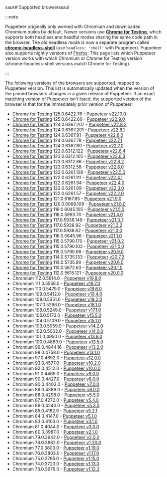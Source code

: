 sauk# Supported browserssaul


:::note

Puppeteer originally only worked with Chromium and downloaded Chromium builds by default. Newer versions use **[Chrome for Testing](https://github.com/GoogleChromeLabs/chrome-for-testing?tab=readme-ov-file#what-is-chrome-for-testing)**, which supports both headless and headful modes sharing the same code path in the browser. The old headless mode is now a separate program called **[chrome-headless-shell](https://developer.chrome.com/blog/chrome-headless-shell)** (use `headless: 'shell'` with Puppeteer). Puppeteer also supports nightly versions of [Firefox](https://www.mozilla.org/en-US/firefox/). This page lists which Puppeteer version works with which Chromium or Chrome for Testing version (chrome-headless-shell versions match Chrome for Testing).

:::

The following versions of the browsers are supported, mapped to Puppeteer version. This list is automatically updated when the version of the pinned browsers changes in a given release of Puppeteer. If an exact matching version of Puppeteer isn't listed, the supported version of the browser is that for the immediately prior version of Puppeteer:

<!-- version-start -->

- [Chrome for Testing](https://developer.chrome.com/blog/chrome-for-testing/) 125.0.6422.76 - [Puppeteer v22.10.0](https://github.com/puppeteer/puppeteer/blob/puppeteer-v22.10.0/docs/api/index.md)
- [Chrome for Testing](https://developer.chrome.com/blog/chrome-for-testing/) 125.0.6422.60 - [Puppeteer v22.9.0](https://github.com/puppeteer/puppeteer/blob/puppeteer-v22.9.0/docs/api/index.md)
- [Chrome for Testing](https://developer.chrome.com/blog/chrome-for-testing/) 124.0.6367.207 - [Puppeteer v22.8.2](https://github.com/puppeteer/puppeteer/blob/puppeteer-v22.8.2/docs/api/index.md)
- [Chrome for Testing](https://developer.chrome.com/blog/chrome-for-testing/) 124.0.6367.201 - [Puppeteer v22.8.1](https://github.com/puppeteer/puppeteer/blob/puppeteer-v22.8.1/docs/api/index.md)
- [Chrome for Testing](https://developer.chrome.com/blog/chrome-for-testing/) 124.0.6367.91 - [Puppeteer v22.8.0](https://github.com/puppeteer/puppeteer/blob/puppeteer-v22.8.0/docs/api/index.md)
- [Chrome for Testing](https://developer.chrome.com/blog/chrome-for-testing/) 124.0.6367.78 - [Puppeteer v22.7.1](https://github.com/puppeteer/puppeteer/blob/puppeteer-v22.7.1/docs/api/index.md)
- [Chrome for Testing](https://developer.chrome.com/blog/chrome-for-testing/) 124.0.6367.60 - [Puppeteer v22.7.0](https://github.com/puppeteer/puppeteer/blob/puppeteer-v22.7.0/docs/api/index.md)
- [Chrome for Testing](https://developer.chrome.com/blog/chrome-for-testing/) 123.0.6312.122 - [Puppeteer v22.6.4](https://github.com/puppeteer/puppeteer/blob/puppeteer-v22.6.4/docs/api/index.md)
- [Chrome for Testing](https://developer.chrome.com/blog/chrome-for-testing/) 123.0.6312.105 - [Puppeteer v22.6.3](https://github.com/puppeteer/puppeteer/blob/puppeteer-v22.6.3/docs/api/index.md)
- [Chrome for Testing](https://developer.chrome.com/blog/chrome-for-testing/) 123.0.6312.86 - [Puppeteer v22.6.2](https://github.com/puppeteer/puppeteer/blob/puppeteer-v22.6.2/docs/api/index.md)
- [Chrome for Testing](https://developer.chrome.com/blog/chrome-for-testing/) 123.0.6312.58 - [Puppeteer v22.6.0](https://github.com/puppeteer/puppeteer/blob/puppeteer-v22.6.0/docs/api/index.md)
- [Chrome for Testing](https://developer.chrome.com/blog/chrome-for-testing/) 122.0.6261.128 - [Puppeteer v22.5.0](https://github.com/puppeteer/puppeteer/blob/puppeteer-v22.5.0/docs/api/index.md)
- [Chrome for Testing](https://developer.chrome.com/blog/chrome-for-testing/) 122.0.6261.111 - [Puppeteer v22.4.1](https://github.com/puppeteer/puppeteer/blob/puppeteer-v22.4.1/docs/api/index.md)
- [Chrome for Testing](https://developer.chrome.com/blog/chrome-for-testing/) 122.0.6261.94 - [Puppeteer v22.4.0](https://github.com/puppeteer/puppeteer/blob/puppeteer-v22.4.0/docs/api/index.md)
- [Chrome for Testing](https://developer.chrome.com/blog/chrome-for-testing/) 122.0.6261.69 - [Puppeteer v22.3.0](https://github.com/puppeteer/puppeteer/blob/puppeteer-v22.3.0/docs/api/index.md)
- [Chrome for Testing](https://developer.chrome.com/blog/chrome-for-testing/) 122.0.6261.57 - [Puppeteer v22.2.0](https://github.com/puppeteer/puppeteer/blob/puppeteer-v22.2.0/docs/api/index.md)
- [Chrome for Testing](https://developer.chrome.com/blog/chrome-for-testing/) 121.0.6167.85 - [Puppeteer v21.9.0](https://github.com/puppeteer/puppeteer/blob/puppeteer-v21.9.0/docs/api/index.md)
- [Chrome for Testing](https://developer.chrome.com/blog/chrome-for-testing/) 120.0.6099.109 - [Puppeteer v21.8.0](https://github.com/puppeteer/puppeteer/blob/puppeteer-v21.8.0/docs/api/index.md)
- [Chrome for Testing](https://developer.chrome.com/blog/chrome-for-testing/) 119.0.6045.105 - [Puppeteer v21.5.0](https://github.com/puppeteer/puppeteer/blob/puppeteer-v21.5.0/docs/api/index.md)
- [Chrome for Testing](https://developer.chrome.com/blog/chrome-for-testing/) 118.0.5993.70 - [Puppeteer v21.4.0](https://github.com/puppeteer/puppeteer/blob/puppeteer-v21.4.0/docs/api/index.md)
- [Chrome for Testing](https://developer.chrome.com/blog/chrome-for-testing/) 117.0.5938.149 - [Puppeteer v21.3.7](https://github.com/puppeteer/puppeteer/blob/puppeteer-v21.3.7/docs/api/index.md)
- [Chrome for Testing](https://developer.chrome.com/blog/chrome-for-testing/) 117.0.5938.92 - [Puppeteer v21.3.2](https://github.com/puppeteer/puppeteer/blob/puppeteer-v21.3.2/docs/api/index.md)
- [Chrome for Testing](https://developer.chrome.com/blog/chrome-for-testing/) 117.0.5938.62 - [Puppeteer v21.3.0](https://github.com/puppeteer/puppeteer/blob/puppeteer-v21.3.0/docs/api/index.md)
- [Chrome for Testing](https://developer.chrome.com/blog/chrome-for-testing/) 116.0.5845.96 - [Puppeteer v21.1.0](https://github.com/puppeteer/puppeteer/blob/puppeteer-v21.1.0/docs/api/index.md)
- [Chrome for Testing](https://developer.chrome.com/blog/chrome-for-testing/) 115.0.5790.170 - [Puppeteer v21.0.2](https://github.com/puppeteer/puppeteer/blob/puppeteer-v21.0.2/docs/api/index.md)
- [Chrome for Testing](https://developer.chrome.com/blog/chrome-for-testing/) 115.0.5790.102 - [Puppeteer v21.0.0](https://github.com/puppeteer/puppeteer/blob/puppeteer-v21.0.0/docs/api/index.md)
- [Chrome for Testing](https://developer.chrome.com/blog/chrome-for-testing/) 115.0.5790.98 - [Puppeteer v20.9.0](https://github.com/puppeteer/puppeteer/blob/puppeteer-v20.9.0/docs/api/index.md)
- [Chrome for Testing](https://developer.chrome.com/blog/chrome-for-testing/) 114.0.5735.133 - [Puppeteer v20.7.2](https://github.com/puppeteer/puppeteer/blob/puppeteer-v20.7.2/docs/api/index.md)
- [Chrome for Testing](https://developer.chrome.com/blog/chrome-for-testing/) 114.0.5735.90 - [Puppeteer v20.6.0](https://github.com/puppeteer/puppeteer/blob/puppeteer-v20.6.0/docs/api/index.md)
- [Chrome for Testing](https://developer.chrome.com/blog/chrome-for-testing/) 113.0.5672.63 - [Puppeteer v20.1.0](https://github.com/puppeteer/puppeteer/blob/puppeteer-v20.1.0/docs/api/index.md)
- [Chrome for Testing](https://developer.chrome.com/blog/chrome-for-testing/) 112.0.5615.121 - [Puppeteer v20.0.0](https://github.com/puppeteer/puppeteer/blob/puppeteer-v20.0.0/docs/api/index.md)
- Chromium 112.0.5614.0 - [Puppeteer v19.8.0](https://github.com/puppeteer/puppeteer/blob/puppeteer-v19.8.0/docs/api/index.md)
- Chromium 111.0.5556.0 - [Puppeteer v19.7.0](https://github.com/puppeteer/puppeteer/blob/puppeteer-v19.7.0/docs/api/index.md)
- Chromium 110.0.5479.0 - [Puppeteer v19.6.0](https://github.com/puppeteer/puppeteer/blob/puppeteer-v19.6.0/docs/api/index.md)
- Chromium 109.0.5412.0 - [Puppeteer v19.4.0](https://github.com/puppeteer/puppeteer/blob/puppeteer-v19.4.0/docs/api/index.md)
- Chromium 108.0.5351.0 - [Puppeteer v19.2.0](https://github.com/puppeteer/puppeteer/blob/v19.2.0/docs/api/index.md)
- Chromium 107.0.5296.0 - [Puppeteer v18.1.0](https://github.com/puppeteer/puppeteer/blob/v18.1.0/docs/api/index.md)
- Chromium 106.0.5249.0 - [Puppeteer v17.1.0](https://github.com/puppeteer/puppeteer/blob/v17.1.0/docs/api/index.md)
- Chromium 105.0.5173.0 - [Puppeteer v15.5.0](https://github.com/puppeteer/puppeteer/blob/v15.5.0/docs/api/index.md)
- Chromium 104.0.5109.0 - [Puppeteer v15.1.0](https://github.com/puppeteer/puppeteer/blob/v15.1.0/docs/api.md)
- Chromium 103.0.5059.0 - [Puppeteer v14.2.0](https://github.com/puppeteer/puppeteer/blob/v14.2.0/docs/api.md)
- Chromium 102.0.5002.0 - [Puppeteer v14.0.0](https://github.com/puppeteer/puppeteer/blob/v14.0.0/docs/api.md)
- Chromium 101.0.4950.0 - [Puppeteer v13.6.0](https://github.com/puppeteer/puppeteer/blob/v13.6.0/docs/api.md)
- Chromium 100.0.4889.0 - [Puppeteer v13.5.0](https://github.com/puppeteer/puppeteer/blob/v13.5.0/docs/api.md)
- Chromium 99.0.4844.16 - [Puppeteer v13.2.0](https://github.com/puppeteer/puppeteer/blob/v13.2.0/docs/api.md)
- Chromium 98.0.4758.0 - [Puppeteer v13.1.0](https://github.com/puppeteer/puppeteer/blob/v13.1.0/docs/api.md)
- Chromium 97.0.4692.0 - [Puppeteer v12.0.0](https://github.com/puppeteer/puppeteer/blob/v12.0.0/docs/api.md)
- Chromium 93.0.4577.0 - [Puppeteer v10.2.0](https://github.com/puppeteer/puppeteer/blob/v10.2.0/docs/api.md)
- Chromium 92.0.4512.0 - [Puppeteer v10.0.0](https://github.com/puppeteer/puppeteer/blob/v10.0.0/docs/api.md)
- Chromium 91.0.4469.0 - [Puppeteer v9.0.0](https://github.com/puppeteer/puppeteer/blob/v9.0.0/docs/api.md)
- Chromium 90.0.4427.0 - [Puppeteer v8.0.0](https://github.com/puppeteer/puppeteer/blob/v8.0.0/docs/api.md)
- Chromium 90.0.4403.0 - [Puppeteer v7.0.0](https://github.com/puppeteer/puppeteer/blob/v7.0.0/docs/api.md)
- Chromium 89.0.4389.0 - [Puppeteer v6.0.0](https://github.com/puppeteer/puppeteer/blob/v6.0.0/docs/api.md)
- Chromium 88.0.4298.0 - [Puppeteer v5.5.0](https://github.com/puppeteer/puppeteer/blob/v5.5.0/docs/api.md)
- Chromium 87.0.4272.0 - [Puppeteer v5.4.0](https://github.com/puppeteer/puppeteer/blob/v5.4.0/docs/api.md)
- Chromium 86.0.4240.0 - [Puppeteer v5.3.0](https://github.com/puppeteer/puppeteer/blob/v5.3.0/docs/api.md)
- Chromium 85.0.4182.0 - [Puppeteer v5.2.1](https://github.com/puppeteer/puppeteer/blob/v5.2.1/docs/api.md)
- Chromium 84.0.4147.0 - [Puppeteer v5.1.0](https://github.com/puppeteer/puppeteer/blob/v5.1.0/docs/api.md)
- Chromium 83.0.4103.0 - [Puppeteer v3.1.0](https://github.com/puppeteer/puppeteer/blob/v3.1.0/docs/api.md)
- Chromium 81.0.4044.0 - [Puppeteer v3.0.0](https://github.com/puppeteer/puppeteer/blob/v3.0.0/docs/api.md)
- Chromium 80.0.3987.0 - [Puppeteer v2.1.0](https://github.com/puppeteer/puppeteer/blob/v2.1.0/docs/api.md)
- Chromium 79.0.3942.0 - [Puppeteer v2.0.0](https://github.com/puppeteer/puppeteer/blob/v2.0.0/docs/api.md)
- Chromium 78.0.3882.0 - [Puppeteer v1.20.0](https://github.com/puppeteer/puppeteer/blob/v1.20.0/docs/api.md)
- Chromium 77.0.3803.0 - [Puppeteer v1.19.0](https://github.com/puppeteer/puppeteer/blob/v1.19.0/docs/api.md)
- Chromium 76.0.3803.0 - [Puppeteer v1.17.0](https://github.com/puppeteer/puppeteer/blob/v1.17.0/docs/api.md)
- Chromium 75.0.3765.0 - [Puppeteer v1.15.0](https://github.com/puppeteer/puppeteer/blob/v1.15.0/docs/api.md)
- Chromium 74.0.3723.0 - [Puppeteer v1.13.0](https://github.com/puppeteer/puppeteer/blob/v1.13.0/docs/api.md)
- Chromium 73.0.3679.0 - [Puppeteer v1.12.2](https://github.com/puppeteer/puppeteer/blob/v1.12.2/docs/api.md)
<!-- version-end -->
